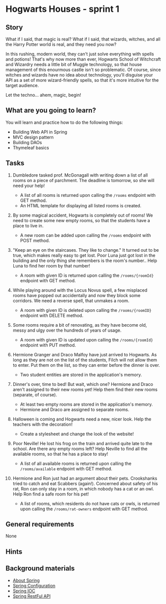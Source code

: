 # Hogwarts Houses - sprint 1

## Story

What if I said, that magic is real? What if I said, that wizards, witches, and all the Harry Potter world is real, and they need you now?

In this rushing, modern world, they can't just solve everything with spells and potions! That's why now more than ever,
Hogwarts School of Witchcraft and Wizardry needs a little bit of Muggle technology, so that house management of this
enourmous castle isn't so problematic. Of course, since witches and wizards have no idea about technology, you'll
disguise your API as a set of more wizard-friendly spells, so that it's more intuitive for the target audience.

Let the techno... ahem, magic, begin!

## What are you going to learn?

You will learn and practice how to do the following things:

- Building Web API in Spring
- MVC design pattern
- Building DAOs
- Thymeleaf basics


## Tasks

1. Dumbledore tasked prof. McGonagall with writing down a list of all rooms on a piece of parchment. The deadline is tomorrow, so she will need your help!
    - A list of all rooms is returned upon calling the `/rooms` endpoint with GET method.
    - An HTML template for displaying all listed rooms is created.

2. By some magical accident, Hogwarts is completely out of rooms! We need to create some new empty rooms, so that the students have a place to live in.
    - A new room can be added upon calling the `/rooms` endpoint with POST method.

3. "Keep an eye on the staircases. They like to change." It turned out to be true, which makes really easy to get lost. Poor Luna just got lost in the building and the only thing she remembers is the room's number.. Help Luna to find her room by that number!
    - A room with given ID is returned upon calling the `/rooms/{roomId}` endpoint with GET method.

4. While playing around with the Locus Novus spell, a few misplaced rooms have popped out accidentally and now they block some corridors. We need a reverse spell, that unmakes a room.
    - A room with given ID is deleted upon calling the `/rooms/{roomID}` endpoint with DELETE method.

5. Some rooms require a bit of renovating, as they have become old, messy and ulgy over the hundreds of years of usage.
    - A room with given ID is updated upon calling the `/rooms/{roomId}` endpoint with PUT method.

6. Hermione Granger and Draco Malfoy have just arrived to Hogwarts. As long as they are not on the list of the students, Filch will not allow them to enter. Put them on the list, so they can enter before the dinner is over.
    - Two student entities are stored in the application's memory.

7. Dinner's over, time to bed! But wait, which one? Hermione and Draco aren't assigned to their new rooms yet! Help them find their new rooms (separate, of course).
    - At least two empty rooms are stored in the application's memory.
    - Hermione and Draco are assigned to separate rooms.

8. Halloween is coming and Hogwarts need a new, nicer look. Help the teachers with the decoration!
    - Create a stylesheet and change the look of the website!

9. Poor Neville! He lost his frog on the train and arrived quite late to the school. Are there any empty rooms left? Help Neville to find all the available rooms, so that he has a place to stay!
    - A list of all available rooms is returned upon calling the `/rooms/available` endpoint with GET method.

10. Hermione and Ron just had an argument about their pets. Crookshanks tried to catch and eat Scabbers (again!). Concerned about safety of his rat, Ron can only stay in a room, in which nobody has a cat or an owl. Help Ron find a safe room for his pet!
    - A list of rooms, which residents do not have cats or owls, is returned upon calling the `/rooms/rat-owners` endpoint with GET method.

## General requirements

None

## Hints



## Background materials

 - [About Spring](project/curriculum/materials/competencies/java-spring-basics/about-spring.md.html)
 - [Spring Configuration](project/curriculum/materials/competencies/java-spring-basics/spring-configuration.md.html)
 - [Spring IOC](project/curriculum/materials/competencies/java-spring-basics/spring-ioc.md.html)
 - [Spring RestFul API](project/curriculum/materials/competencies/java-spring-basics/spring-restful-api.md.html)


